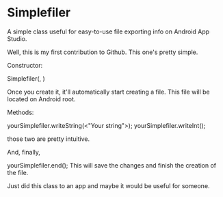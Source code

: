 # Simplefiler
A simple class useful for easy-to-use file exporting info on Android App Studio.

Well, this is my first contribution to Github. This one's pretty simple.

Constructor:

Simplefiler(<name-of-the-file>, <format of the file>)
  
  Once you create it, it'll automatically start creating a file. This file will be located on Android root.
  
  
Methods:
  
  yourSimplefiler.writeString(<"Your string">);
  yourSimplefiler.writeInt(<your-int>);
  
  those two are pretty intuitive.
  
And, finally,
  
  yourSimplefiler.end();
  This will save the changes and finish the creation of the file. 
  
  Just did this class to an app and maybe it would be useful for someone.
